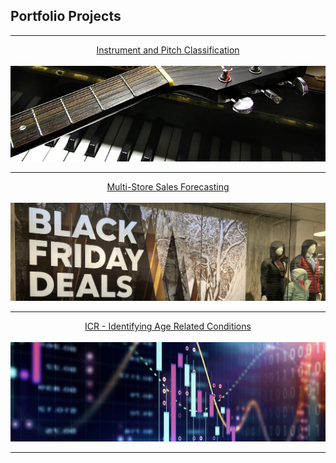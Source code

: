 ## Portfolio Projects

---

[<center>Instrument and Pitch Classification</center>](projects/music)
<br>
[<img src="images/guitar_piano_cropped.jpg?raw=true"/>](projects/music)

---
[<center>Multi-Store Sales Forecasting </center>](projects/black_friday)
<br>
[<img src="images/black_friday_cropped.jpg?raw=true"/>](projects/black_friday)

---
[<center>ICR - Identifying Age Related Conditions</center>](projects/icr-predictions)
<br>
[<img src="images/stock_better_cropped.jpg?raw=true"/>](projects/reddit_sentiment)




---
<!-- Remove above link if you don't want to attibute -->
